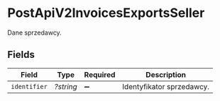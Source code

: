 # PostApiV2InvoicesExportsSeller

Dane sprzedawcy.


## Fields

| Field                     | Type                      | Required                  | Description               |
| ------------------------- | ------------------------- | ------------------------- | ------------------------- |
| `identifier`              | *?string*                 | :heavy_minus_sign:        | Identyfikator sprzedawcy. |